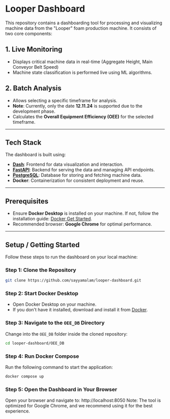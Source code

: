 # Looper Dashboard

This repository contains a dashboarding tool for processing and visualizing machine data from the "Looper" foam production machine. It consists of two core components:

## 1. **Live Monitoring**
- Displays critical machine data in real-time (Aggregate Height, Main Conveyor Belt Speed)
- Machine state classification is performed live using ML algorithms.

## 2. **Batch Analysis**
- Allows selecting a specific timeframe for analysis.
- **Note**: Currently, only the date **12.11.24** is supported due to the development phase.
- Calculates the **Overall Equipment Efficiency (OEE)** for the selected timeframe.

---

## Tech Stack
The dashboard is built using:
- **[Dash](OEE_DB/dash/)**: Frontend for data visualization and interaction.
- **[FastAPI](OEE_DB/fastapi/)**: Backend for serving the data and managing API endpoints.
- **[PostgreSQL](OEE_DB/postgres_with_data/)**: Database for storing and fetching machine data.
- **Docker**: Containerization for consistent deployment and reuse.

---

## Prerequisites
- Ensure **Docker Desktop** is installed on your machine. If not, follow the installation guide: [Docker Get Started](https://www.docker.com/get-started/).
- Recommended browser: **Google Chrome** for optimal performance.

---

## Setup / Getting Started
Follow these steps to run the dashboard on your local machine:

### Step 1: Clone the Repository
```bash
git clone https://github.com/sayyamalam/looper-dashboard.git
```

### Step 2: Start Docker Desktop
- Open Docker Desktop on your machine. 
- If you don't have it installed, download and install it from [Docker](https://www.docker.com/get-started/).

### Step 3: Navigate to the `OEE_DB` Directory
Change into the `OEE_DB` folder inside the cloned repository:
```bash
cd looper-dashboard/OEE_DB
```

### Step 4: Run Docker Compose
Run the following command to start the application:
```bash
docker compose up
```

### Step 5: Open the Dashboard in Your Browser
Open your browser and navigate to: http://localhost:8050
Note: The tool is optimized for Google Chrome, and we recommend using it for the best experience.

